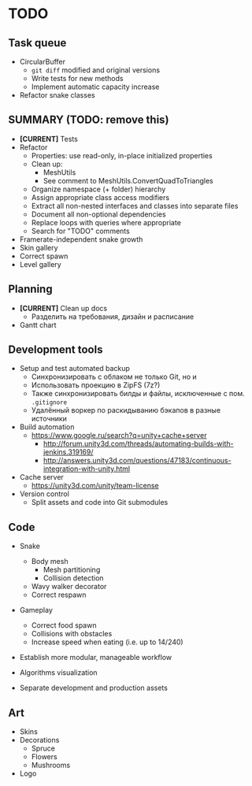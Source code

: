 # TODO

## Task queue
- CircularBuffer
    - `git diff` modified and original versions
    - Write tests for new methods
    - Implement automatic capacity increase
- Refactor snake classes

## SUMMARY (TODO: remove this)
- **[CURRENT]** Tests
- Refactor
    - Properties: use read-only, in-place initialized properties
    - Clean up:
        - MeshUtils
        - See comment to MeshUtils.ConvertQuadToTriangles
    - Organize namespace (+ folder) hierarchy
    - Assign appropriate class access modifiers
    - Extract all non-nested interfaces and classes into separate files
    - Document all non-optional dependencies
    - Replace loops with queries where appropriate
    - Search for "TODO" comments
- Framerate-independent snake growth
- Skin gallery
- Correct spawn
- Level gallery

## Planning
- **[CURRENT]** Clean up docs
    - Разделить на требования, дизайн и расписание
- Gantt chart

## Development tools
- Setup and test automated backup
    - Синхронизировать c облаком не только Git, но и
    - Использовать проекцию в ZipFS (7z?)
    - Также синхронизировать билды и файлы, исключенные с пом. `.gitignore`
    - Удалённый воркер по раскидыванию бэкапов в разные источники
- Build automation
    - https://www.google.ru/search?q=unity+cache+server
        - http://forum.unity3d.com/threads/automating-builds-with-jenkins.319169/
        - http://answers.unity3d.com/questions/47183/continuous-integration-with-unity.html
- Cache server
    - https://unity3d.com/unity/team-license
- Version control
    - Split assets and code into Git submodules

## Code
- Snake
    - Body mesh
        - Mesh partitioning
        - Collision detection
    - Wavy walker decorator
    - Correct respawn

- Gameplay
    - Correct food spawn
    - Collisions with obstacles
    - Increase speed when eating (i.e. up to 14/240)

- Establish more modular, manageable workflow
- Algorithms visualization
- Separate development and production assets

## Art
- Skins
- Decorations
    - Spruce
    - Flowers
    - Mushrooms
- Logo
